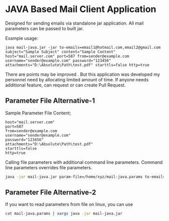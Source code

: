 # JAVA Based Mail Client Application

Designed for sending emails via standalone jar application. All mail parameters can be passed to built jar. 

Example usage:

```java mail-java.jar -jar to-emails=email1@hotmail.com,email2@gmail.com subject="Sample Subject" content="Sample Content" host="mail.server.com" port=587 from=sender@example.com username="sender@example.com" password="123456" attachments="D:\Absolute\Path\test.pdf" starttls=false http=true```

There are points may be improved . But this application was developed my personnel need by allocating limited amount of time. If anyone needs additional feature, can request or can create Pull Request.

## Parameter File Alternative-1

Sample Parameter File Content;
```
host="mail.server.com"
port=587
from=sender@example.com
username="sender@example.com"
password="123456"
attachments="D:\Absolute\Path\test.pdf"
starttls=false
http=true
```

Calling file parameters with additional command line parameters. Command line parameters overrides file parameters.
```bash
java -jar mail-java.jar param-file=/home/xyz/mail-java.params to-emails=email1@hotmail.com,email2@gmail.com subject="Sample Subject" content="Sample Content" 
```

## Parameter File Alternative-2
If you want to read parameters from file on linux, you can use

```bash
cat mail-java.params | xargs java -jar mail-java.jar
```


